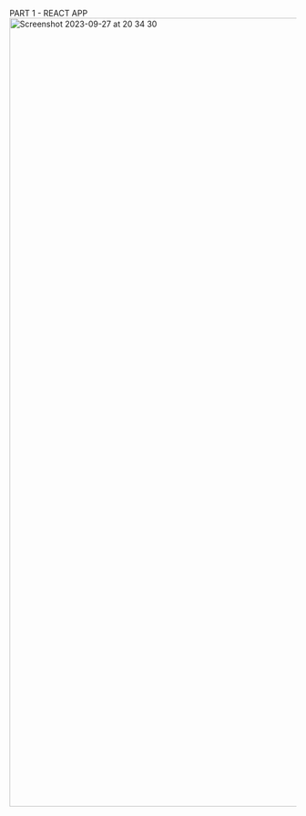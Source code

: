 PART 1 - REACT APP <br>
<img width="1384" alt="Screenshot 2023-09-27 at 20 34 30" src="https://github.com/semiherd/deel_interview/assets/82077230/ca8b9704-94f8-4ac3-9e20-e02e633fa2af">
